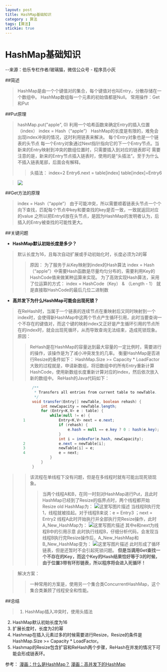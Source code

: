 ```yaml
---
layout: post
title: HashMap基础知识
category : 算法
tags: [算法]
stickie: true
---
```


# HashMap基础知识
--来源：伯乐专栏作者/玻璃猫，微信公众号 - 程序员小灰

##简述
>HashMap是由一个个键值对的集合，每个键值对也叫Entry，分散存储在一个数组中。
HashMap数组每一个元素的初始值都是Null。
常用操作：Get和Put

##Put原理
>hashMap.put("apple", 0)
利用一个哈希函数来确定Entry的插入位置（index）
index =  Hash（“apple”）
HashMap的长度是有限的，难免会出现index冲突的情况，这时利用链表来解决。
每个Entry对象也是一个链表的头节点
每一个Entry对象通过Next指针指向它的下一个Entry节点。当新来的Entry映射到冲突的数组位置时，只需要插入到对应的链表即可
需要注意的是，新来的Entry节点插入链表时，使用的是“头插法”。至于为什么不插入链表尾部，后面会有解释。
>>头插法：
		index=2
		Entry6.next = table[index]
		table[index]=Entry6

>![](http://mmbiz.qpic.cn/mmbiz_png/NtO5sialJZGoXt6UNkvyibQ8ufeF48pvm29aBmKLDfHETNia2Lzpuia9tm9IDX5XXue0nGoSgFpUGT0crAS45zICQQ/640?wx_fmt=png&tp=webp&wxfrom=5&wx_lazy=1)

##Get方法的原理
>index =  Hash（“apple”）
由于可能冲突，所以需要顺着链表头节点一个个向下查找，匹配每个节点中key和要查找的key是否一致，一致就返回对应的value
之所以把Entry6放在头节点，是因为HashMap的发明者认为，后插入的Entry被查找的可能性更大。


##关键问题
* **HashMap默认初始长度是多少？**

>默认长度为16，且每次自动扩展或手动初始化时，长度必须为2的幂
>>原因：
>为了服务于从Key映射到index的Hash算法
		index =  Hash（“apple”）中需要Hash函数是尽量均匀分布的，需要利用Key的HashCode值来做某种运算来实现。
		为了高效实现Hash算法，采用了位运算的方式：
		index =  HashCode（Key） &  （Length - 1） 
		就是直接取HashCode的最后几位二进制数

* **高并发下为什么HashMap可能会出现死锁？**

>在ReHash时，当属于一个链表的连续节点在重映射后又同时映射到一个index时，会使得新HashMap中这两个节点产生循环引用，此时当要查询一个不存在的键值对，而这个键的映射index又正好是产生循环引用的节点所在的index时，就会出现死循环，从而导致查询无法结束，造成死锁现象。
原因：
>>ReHash是在HashMap的容量达到最大容量的一定比例时，需要进行的操作，该操作是为了减小冲突发生的几率。
		衡量HashMap是否进行Resize的条件如下：
		HashMap.Size   >=  Capacity * LoadFactor
		大致的过程就是，申请新数组，将旧数组中的所有Entry重新计算HashCode，使用新数组长度重新计算对应的index，然后依次放入新的数组中。
		ReHash的Java代码如下：
``` java
			/**
			 * Transfers all entries from current table to newTable.
			 */
			void transfer(Entry[] newTable, boolean rehash) {
				int newCapacity = newTable.length;
				for (Entry<K,V> e : table) {
					while(null != e) {
		1				Entry<K,V> next = e.next;
						if (rehash) {
							e.hash = null == e.key ? 0 : hash(e.key);
						}
						int i = indexFor(e.hash, newCapacity);
		2				e.next = newTable[i];
		3				newTable[i] = e;
		4				e = next;
					}
				}
			}
```
>>该流程在单线程下没有问题，但是在多线程时就有可能出现死锁现象。
>>>当两个线程A和B，在同一时刻对HashMap进行Put，且此时HashMap已经到了Resize的临界点时，两个线程都开始Resize
			old HashMap为：
![这里写图片描述](http://mmbiz.qpic.cn/mmbiz_png/NtO5sialJZGplAChQkeJdasPqCPaoiaFMUWPfWOqDJYr1XnIGshVnDHiaxF6R5uwIyqaQvguUDTVGD8vM904ZKiaVA/640?wx_fmt=png&tp=webp&wxfrom=5&wx_lazy=1)
当线程B执行完1，线程就被挂起。对于线程B来说：e = Entry3 ；next = Entry2
			线程A此时开始执行并全部执行完Resize操作，此时A_New_HashMap为：
![这里写图片描述](http://mmbiz.qpic.cn/mmbiz_png/NtO5sialJZGplAChQkeJdasPqCPaoiaFMUX6mkOibHI08IeDMrpwIkzze064vN3QSkzM4NiaB97oU4QjCr72dB82WQ/640?wx_fmt=png&tp=webp&wxfrom=5&wx_lazy=1)
其中e和next为线程B中的引用示意
			此时执行线程B，仔细分析代码，会发现当线程B执行完Resize操作后，A_New_HashMap和B_New_HashMap变为：
![这里写图片描述](http://mmbiz.qpic.cn/mmbiz_png/NtO5sialJZGplAChQkeJdasPqCPaoiaFMUngRBAIib2JtvLxZmJ1RczUPBUyzhj29NQYTExc08dofojLdwVkYYQPA/640?wx_fmt=png&tp=webp&wxfrom=5&wx_lazy=1)
此时形成了循环链表，但是还暂时不会引起死锁问题。
			**但是当调用Get查找一个不存在的Key，而这个Key的Hash结果恰好等于3的时候，由于位置3带有环形链表，所以程序将会进入死循环！**

>解决方案：
>>一种常用的方案是，使用另一个集合类ConcurrentHashMap，这个集合类兼顾了线程安全和性能。


##总结
>1. HashMap插入冲突时，使用头插法
2. HashMap默认初始长度为16
3. 扩展长度时，长度为2的幂
4. Hashmap在插入元素过多的时候需要进行Resize，Resize的条件是
	HashMap.Size   >=  Capacity * LoadFactor。
5. Hashmap的Resize包含扩容和ReHash两个步骤，ReHash在并发的情况下可能会形成链表环。


参考：
[漫画：什么是HashMap？](http://mp.weixin.qq.com/s?__biz=MzI1MTIzMzI2MA==&mid=2650561632&idx=1&sn=c0baa743db1aae57efcbe0e55dbd1d38&chksm=f1feeae3c68963f572b2dd49ba39f9ab69c2189e5323af125d685ccf426adb0c90af4187205d&scene=21#wechat_redirect)
[漫画：高并发下的HashMap](http://mp.weixin.qq.com/s?src=11&timestamp=1511517261&ver=534&signature=0wPfcSz2u9Mv*b0YiYlwFx93H4Hq66x52dI1*LmvzdbYENLr6A3iMeD*sbzw6FE6NrLCKdW8bJpPbemRdalTMyBm0Z7alYd-HEXv69Kf-rMeskIQDm6jocvjMvqvWV-5&new=1)







